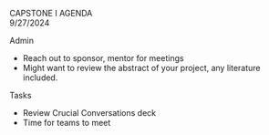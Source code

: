 CAPSTONE I AGENDA  
9/27/2024

Admin
- Reach out to sponsor, mentor for meetings
- Might want to review the abstract of your project, any literature included.

Tasks
- Review Crucial Conversations deck
- Time for teams to meet
